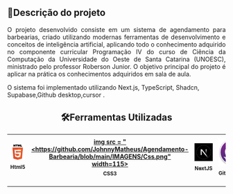 
## 💈Descrição do projeto

<p align="justify">
  O projeto desenvolvido consiste em um sistema de agendamento para barbearias, criado utilizando modernas ferramentas de desenvolvimento e conceitos de inteligência artificial, aplicando todo o conhecimento adquirido no componente curricular Programação IV do curso de Ciência da Computação da Universidade do Oeste de Santa Catarina (UNOESC), ministrado pelo professor Roberson Junior. O objetivo principal do projeto é aplicar na prática os conhecimentos adquiridos em sala de aula.
</p>
<p>O sistema foi implementado utilizando Next.js, TypeScript, Shadcn, Supabase,Github desktop,cursor .</p>

<h2 align="center">🛠️Ferramentas Utilizadas</h2>


| [<img src="https://github.com/JohnnyMatheus/Agendamento-Barbearia/blob/main/IMAGENS/Html.png" width=115><br><sub>Html5</sub>](URL_LINK_1) | [img src = "<https://github.com/JohnnyMatheus/Agendamento-Barbearia/blob/main/IMAGENS/Css.png" width=115><br><sub>CSS3</sub>](URL_LINK_2) | [<img src="https://github.com/JohnnyMatheus/Agendamento-Barbearia/blob/main/IMAGENS/nextjs.jpg" width=115><br><sub>NextJS</sub>](URL_LINK_3) | [<img src="https://github.com/JohnnyMatheus/Agendamento-Barbearia/blob/main/IMAGENS/Gitdesktop.png" width=115><br><sub>GitDesktop</sub>](URL_LINK_4) | [<img src="https://github.com/JohnnyMatheus/Agendamento-Barbearia/blob/main/IMAGENS/Cursor.jpg" width=115><br><sub>Cursor</sub>](URL_LINK_5) | [<img src="https://github.com/JohnnyMatheus/Sistema-Gerenciamento-para-Barbearia/blob/main/Imagens/Dbeaver.png" width=115><br><sub>Dbeaver</sub>](URL_LINK_6) | [<img src="https://github.com/JohnnyMatheus/Sistema-Gerenciamento-para-Barbearia/blob/main/Imagens/Codeigniter4.png" width=115><br><sub>Codeigniter4</sub>](URL_LINK_7) | [<img src="https://github.com/JohnnyMatheus/Sistema-Gerenciamento-para-Barbearia/blob/main/Imagens/Gitdesktop.png" width=115><br><sub>Gitdesktop</sub>](URL_LINK_8) | [<img src="https://github.com/JohnnyMatheus/Sistema-Gerenciamento-para-Barbearia/blob/main/Imagens/Xampp.png" width=115><br><sub>Xampp</sub>](URL_LINK_9) | [<img src="https://github.com/JohnnyMatheus/Sistema-Gerenciamento-para-Barbearia/blob/main/Imagens/Vscode.png" width=115><br><sub>VSCode</sub>](URL_LINK_10) |
| :---: | :---: | :---: | :---: | :---: | :---: | :---: | :---: | :---: | :---: |
<hr>

